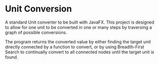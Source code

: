 # Unit Conversion
A standard Unit converter to be built with JavaFX. This project is designed to allow for one unit to be converted in one or many steps by traversing a graph of possible conversions.

The program returns the converted value by either finding the target unit directly connected by a function to convert, or by using Breadth-First Search to continually convert to all connected nodes until the target unit is found.
